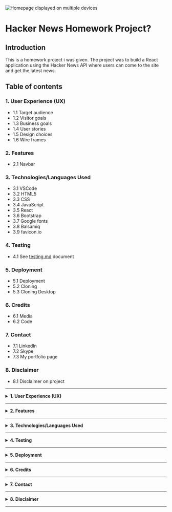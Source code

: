 ![Homepage displayed on multiple devices]()

# **Hacker News Homework Project?**

## **Introduction**

This is a homework project i was given. The project was to build a React application using the Hacker News API where users can come to the site and get the latest news. 

## **Table of contents** 

### **1. User Experience (UX)**
  * 1.1 Target audience
  * 1.2 Visitor goals
  * 1.3 Business goals
  * 1.4 User stories
  * 1.5 Design choices
  * 1.6 Wire frames

### **2. Features**
  * 2.1 Navbar

### **3. Technologies/Languages Used**
  * 3.1 VSCode
  * 3.2 HTML5
  * 3.3 CSS
  * 3.4 JavaScript
  * 3.5 React
  * 3.6 Bootstrap
  * 3.7 Google fonts 
  * 3.8 Balsamiq
  * 3.9 favicon.io

### **4. Testing**
  * 4.1 See [testing.md](testing.md) document 

### **5. Deployment**

  * 5.1 Deployment 
  * 5.2 Cloning 
  * 5.3 Cloning Desktop

### **6. Credits**
  * 6.1 Media
  * 6.2 Code

### **7. Contact**
  * 7.1 LinkedIn
  * 7.2 Skype
  * 7.3 My portfolio page

### **8. Disclaimer**

  * 8.1 Disclaimer on project 

<hr>

<details>
<summary><strong>1. User Experience (UX)</strong></summary>
<br/>

#### **1.1 Target Audience**

* Anyone who wishes to use the site to read the latest news on the Hacker News API. 

#### **1.2 Visitor goals** 

* I want to be able to come to the site and easily read the latest news.

#### **1.3 Business goals**

* No business or monetary goals, this was a homework project i was given to complete. 

#### **1.4 User Stories**

* As a visitor to the company website i expect/want/need
 

#### **1.5 Design choices** 

* A very simple SPA (Single Page Application) powered by the Hacker News API.

#### **FONTS**

* I decided i would use the Google fonts [Open Sans](https://fonts.google.com/specimen/Open+Sans?preview.text=Whose%20paying%20the%20bill&preview.text_type=custom). Open Sans is a humanist sans serif typeface designed by Steve Matteson. Open Sans was designed with an upright stress, open forms and a neutral, yet friendly appearance. It was optimized for print, web, and mobile interfaces, and has excellent legibility characteristics in its letterforms.

![Image of how the font will look]()

#### **ICONS**

* Any icons that were used were taken from the Font Awesome website.  

#### **COLORS**

* The color palette for the project can be found below.<br>

![Image of the color pallet used for the project]()

#### **1.6 Wire Frames** 

* The wireframes for the project can be seen below. There is a wireframe for desktop, tablet and mobile.

#### **DESKTOP**
![Desktop Wireframe](/src/assets/images/homepage-desktop-unloaded.png)
![Desktop Wireframe](/src/assets/images/homepage-desktop-loaded.png)

#### **TABLET**
![Tablet Wireframe](/src/assets/images/homepage-tablet-unloaded.png)
![Tablet Wireframe](/src/assets/images/homepage-tablet-loaded.png)

#### **MOBILE**
![Image of Navbar](/src/assets/images/homepage-mobile-unloaded.png)
![Image of Navbar](/src/assets/images/homepage-loaded-loaded.png)

</details>

<hr>

<details>
<summary><strong>2. Features</strong></summary>
<br/>

#### **2.1 Navbar** 

* The navbar is a simple Bootstrap navbar that is responsive and will change depending on the screen size. As this is an SPA there was no need to add extra pages to the Navbar.

![Image of action buttons](assets/images/readme_images/action_buttons.png)

</details>

<hr>

<details>
<summary><strong>3. Technologies/Languages Used</strong></summary>
<br/>

3.1 [VSCode](https://code.visualstudio.com/) - Is the IDE i used for coding this project<br>
3.2 [HTML5](https://developer.mozilla.org/en-US/docs/Learn/HTML) - This is the markup language i used for this project.<br>
3.3 [CSS](https://developer.mozilla.org/en-US/docs/Learn/CSS) - I used CSS to help alter and adjust the presentation of the website to create a pleasant user experience.<br>
3.4 [JavaScript](https://developer.mozilla.org/en-US/docs/Web/JavaScript) - JavaScript was used to do the mathematics to give the user the full breakdown<br>
3.5 [React](https://reactjs.org/) - As part of the homework assignment i had to use the React library for this building of this project<br>
3.6 [Bootstrap](https://getbootstrap.com/) - Bootstrap is the most popular CSS Framework for developing responsive and mobile-first websites. Bootstrap 5 is the version i used for the development of this project.<br>
3.7 [Google fonts](https://fonts.google.com/) - Launched in 2010 Google Fonts is a library of 1,023 free licensed font families.<br>
3.8 [Balsamiq](https://balsamiq.com/)- Balsamiq Wireframes is a rapid low-fidelity UI wireframing tool that reproduces the experience of sketching on a notepad or whiteboard.<br>
3.9 [favicon.io](https://favicon.io/) - Favicon.io is the free favicon generator i used for the project
</details>

<hr>

<details>
<summary><strong>4. Testing</strong></summary>
<br>

* Testing information can be found in the [testing.md](testing.md) file
</details>
<hr>

<details>
<summary><strong>5. Deployment</strong></summary>
<br>

#### **5.1 Deployment**  

To deploy the site on Github i undertook the following steps:

1. Navigated to my profile page on Github
2. Selected this project from the repositories
3. Clicked on settings
4. Click on pages which is on the left which is in the code and automation section
5. Click where is says source and in the dropdown menu select master 
6. Click on the next dropdown menu to the right select /(root)
7. Click save

You will then receive a confirmation saying the page has been published and also be provided with the link where people can view your site.

![Image of page published confirmation]()

The link to view the live site can be found by clicking [Here]()

#### **5.2 Cloning**

You can clone the projects repository to your local computer by following the steps below:

Cloning a repository using the command line

1. On github navigate to the project repository. The link can be found here: https://github.com/smcgdub/hacker-news-homework-react
2. Click on the tab that says code 
3. From the menu select HTTPS
4. Click on the copy button to the right of the HTTPS url
5. Open the terminal in your IDE
6. Change the current working directory to the location where you want the cloned directory.
7. In terminal type `git clone` and then paste the URL you copied earlier 
8. Press Enter to create your local clone.

#### **5.3 Cloning Desktop**
You can also clone the project using Github Desktop. To do this you can do the following: 

1. On github navigate to the project repository. The link can be found here: https://github.com/smcgdub/hacker-news-homework-react
2. Click on the tab that says code 
3. Click on Download ZIP
4. Unzip the repository after it downloads to your machine and then drag the unzipped files into your IDE.

</details>

<hr>

<details>
<summary><strong>6. Credits</strong></summary> 
<br>

#### **6.1 Media** 

* 

#### **6.2 Code** 

* The flicker effect on page load code was compiled using the [Angry Tools](https://angrytools.com/css/animation/) CSS animation website 

</details>
<hr>

<details>
<summary><strong>7. Contact</strong></summary>
<br>

Feel free to contact me on any of the following channels:<br>

* 7.1 [LinkedIn](https://www.linkedin.com/in/stephenmcgovern01/)<br>
* 7.2 [Skype](https://join.skype.com/invite/ndruMu7qVuKZ)
* 7.3 [My portfolio page](https://stephens-portfolio.com/)
</details>

<hr>

<details>
<summary><strong>8. Disclaimer</strong></summary>
<br>

* 8.1 There is no monetization generated from this site. It is purely for educational purposes undertaken as part of a homework project.
</details>

<hr>